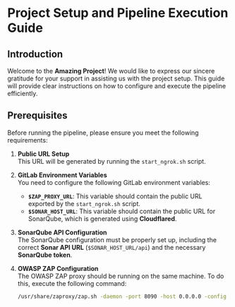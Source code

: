 # Project Setup and Pipeline Execution Guide

## Introduction

Welcome to the **Amazing Project**! We would like to express our sincere gratitude for your support in assisting us with the project setup. This guide will provide clear instructions on how to configure and execute the pipeline efficiently.

## Prerequisites

Before running the pipeline, please ensure you meet the following requirements:

1. **Public URL Setup**  
   This URL will be generated by running the `start_ngrok.sh` script.

2. **GitLab Environment Variables**  
   You need to configure the following GitLab environment variables:
   - **`$ZAP_PROXY_URL`**: This variable should contain the public URL exported by the `start_ngrok.sh` script.
   - **`$SONAR_HOST_URL`**: This variable should contain the public URL for SonarQube, which is generated using **Cloudflared**.

3. **SonarQube API Configuration**  
   The SonarQube configuration must be properly set up, including the correct **Sonar API URL** (`$SONAR_HOST_URL/api`) and the necessary **SonarQube token**.

4. **OWASP ZAP Configuration**  
   The OWASP ZAP proxy should be running on the same machine. To do this, execute the following command:
   ```bash
   /usr/share/zaproxy/zap.sh -daemon -port 8090 -host 0.0.0.0 -config api.disablekey=true

